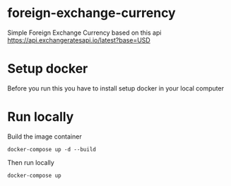 # foreign-exchange-currency
  Simple Foreign Exchange Currency based on this api https://api.exchangeratesapi.io/latest?base=USD
   # Setup docker
   Before you run this you have to install setup docker in your local computer
   # Run locally
   Build the image container

    docker-compose up -d --build
   Then run locally

    docker-compose up

 
